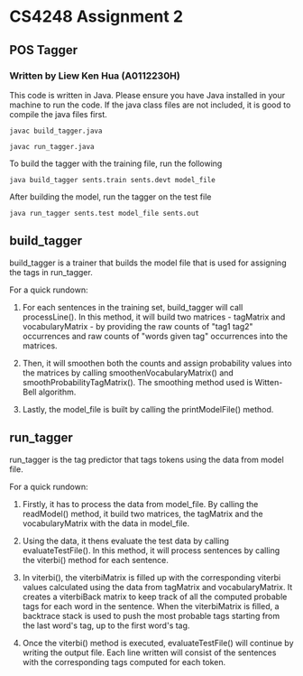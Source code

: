 # CS4248 Assignment 2
## POS Tagger
### Written by Liew Ken Hua (A0112230H)

This code is written in Java. Please ensure you have Java installed in your machine to run the code.
If the java class files are not included, it is good to compile the java files first.

`javac build_tagger.java`

`javac run_tagger.java`


To build the tagger with the training file, run the following

`java build_tagger sents.train sents.devt model_file`

After building the model, run the tagger on the test file

`java run_tagger sents.test model_file sents.out`

## build_tagger

build_tagger is a trainer that builds the model file that is used for assigning the tags in run_tagger.

For a quick rundown:
1. For each sentences in the training set, build_tagger will call processLine(). In this method, it will build two matrices - tagMatrix and vocabularyMatrix - by providing the raw counts of "tag1 tag2" occurrences and raw counts of "words given tag" occurrences into the matrices.

2. Then, it will smoothen both the counts and assign probability values into the matrices by calling smoothenVocabularyMatrix() and smoothProbabilityTagMatrix(). The smoothing method used is Witten-Bell algorithm.

3. Lastly, the model_file is built by calling the printModelFile() method.

## run_tagger

run_tagger is the tag predictor that tags tokens using the data from model file.

For a quick rundown:
1. Firstly, it has to process the data from model_file. By calling the readModel() method, it build two matrices, the tagMatrix and the vocabularyMatrix with the data in model_file.

2. Using the data, it thens evaluate the test data by calling evaluateTestFile(). In this method, it will process sentences by calling the viterbi() method for each sentence.

3. In viterbi(), the viterbiMatrix is filled up with the corresponding viterbi values calculated using the data from tagMatrix and vocabularyMatrix. It creates a viterbiBack matrix to keep track of all the computed probable tags for each word in the sentence. When the viterbiMatrix is filled, a backtrace stack is used to push the most probable tags starting from the last word's tag, up to the first word's tag.

4. Once the viterbi() method is executed, evaluateTestFile() will continue by writing the output file. Each line written will consist of the sentences with the corresponding tags computed for each token.  

